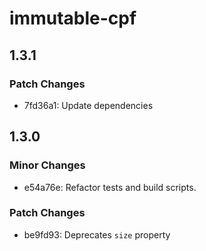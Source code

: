 # immutable-cpf

## 1.3.1

### Patch Changes

- 7fd36a1: Update dependencies

## 1.3.0

### Minor Changes

- e54a76e: Refactor tests and build scripts.

### Patch Changes

- be9fd93: Deprecates `size` property
